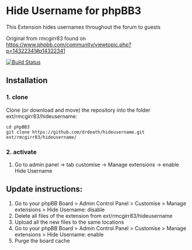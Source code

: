 # Hide Username for phpBB3
This Extension hides usernames throughout the forum to guests

Original from rmcgirr83 found on https://www.phpbb.com/community/viewtopic.php?p=14322341#p14322341

[![Build Status](https://github.com/drdeath/hideusername/workflows/Tests/badge.svg)](https://github.com/drdeath/hideusername/actions)

## Installation

### 1. clone
Clone (or download and move) the repository into the folder ext/rmcgirr83/hideusername:

```
cd phpBB3
git clone https://github.com/drdeath/hideusername.git ext/rmcgirr83/hideusername/
```

### 2. activate
1. Go to admin panel -> tab customise -> Manage extensions -> enable Hide Username

## Update instructions:
1. Go to your phpBB Board > Admin Control Panel > Customise > Manage extensions > Hide Username: disable
2. Delete all files of the extension from ext/rmcgirr83/hideusername
3. Upload all the new files to the same locations
4. Go to your phpBB Board > Admin Control Panel > Customise > Manage extensions > Hide Username: enable
5. Purge the board cache
